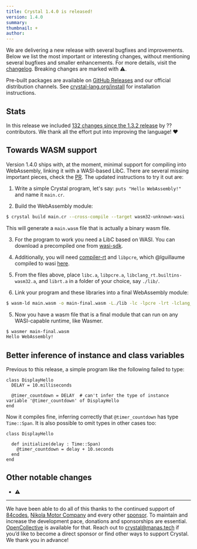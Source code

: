 ```yaml
---
title: Crystal 1.4.0 is released!
version: 1.4.0
summary:
thumbnail: +
author:
---
```


We are delivering a new release with several bugfixes and improvements. Below we list the most important or interesting changes, without mentioning several bugfixes and smaller enhancements. For more details, visit the [changelog](https://github.com/crystal-lang/crystal/releases/tag/1.4.0). Breaking changes are marked with ⚠️.

Pre-built packages are available on [GitHub Releases](https://github.com/crystal-lang/crystal/releases/tag/1.4.0) and our official distribution channels.
See [crystal-lang.org/install](https://crystal-lang.org/install/) for installation instructions.

## Stats

In this release we included [132 changes since the 1.3.2 release](https://github.com/crystal-lang/crystal/pulls?q=is%3Apr+milestone%3A1.4.0) by ?? contributors. We thank all the effort put into improving the language! ❤️

## Towards WASM support

Version 1.4.0 ships with, at the moment, minimal support for compiling into WebAssembly, linking it with a WASI-based LibC. There are several missing important pieces, check the [PR](https://github.com/crystal-lang/crystal/pull/10870). The updated instructions to try it out are:

1. Write a simple Crystal program, let's say: `puts "Hello WebAssembly!"` and name it `main.cr`.

2. Build the WebAssembly module:

```bash
$ crystal build main.cr --cross-compile --target wasm32-unknown-wasi
```

This will generate a `main.wasm` file that is actually a binary wasm file.

3. For the program to work you need a LibC based on WASI. You can download a precompiled one from [wasi-sdk](https://github.com/WebAssembly/wasi-sdk/releases/download/wasi-sdk-14/wasi-sysroot-14.0.tar.gz).

4. Additionally, you will need [compiler-rt](https://github.com/WebAssembly/wasi-sdk/releases/download/wasi-sdk-14/libclang_rt.builtins-wasm32-wasi-14.0.tar.gz) and `libpcre`, which @lguillaume compiled to wasi [here](https://github.com/lbguilherme/crystal/files/7791111/libpcre-8.45.tar.gz).

5. From the files above, place `libc.a`, `libpcre.a`, `libclang_rt.builtins-wasm32.a`, and `librt.a` in a folder of your choice, say `./lib/`.

6. Link your program and these libraries into a final WebAssembly module:

```bash
$ wasm-ld main.wasm -o main-final.wasm -L./lib -lc -lpcre -lrt -lclang_rt.builtins-wasm32
```

5. Now you have a wasm file that is a final module that can run on any WASI-capable runtime, like Wasmer.

```bash
$ wasmer main-final.wasm 
Hello WebAssembly!
```

## Better inference of instance and class variables

Previous to this release, a simple program like the following failed to type:

```crystal
class DisplayHello
  DELAY = 10.milliseconds

  @timer_countdown = DELAY  # can't infer the type of instance variable '@timer_countdown' of DisplayHello
end
```

Now it compiles fine, inferring correctly that `@timer_countdown` has type `Time::Span`. It is also possible to omit types in other cases too:

```crystal
class DisplayHello

  def initialize(delay : Time::Span)
    @timer_countdown = delay + 10.seconds
  end
end
```


## Other notable changes

- ⚠️ 

---
We have been able to do all of this thanks to the continued support of [84codes](https://www.84codes.com/), [Nikola Motor Company](https://nikolamotor.com/) and every other [sponsor](/sponsors). To maintain and increase the development pace, donations and sponsorships are essential. [OpenCollective](https://opencollective.com/crystal-lang) is available for that. Reach out to [crystal@manas.tech](mailto:crystal@manas.tech) if you’d like to become a direct sponsor or find other ways to support Crystal. We thank you in advance!

